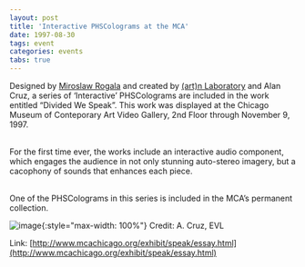 ```yaml
---
layout: post
title: 'Interactive PHSColograms at the MCA'
date: 1997-08-30
tags: event
categories: events
tabs: true
---
```


Designed by <a href="http://www.mcs.net/~rogala/">Miroslaw Rogala</a> and created by <a href="http://www.artn.com">(art)n Laboratory</a> and Alan Cruz, a series of &lsquo;Interactive&rsquo; PHSColograms are included in the work entitled &ldquo;Divided We Speak&rdquo;. This work was displayed at the Chicago Museum of Conteporary Art Video Gallery, 2nd Floor through November 9, 1997.<br><br>

For the first time ever, the works include an interactive audio component, which engages the audience in not only stunning auto-stereo imagery, but a cacophony of sounds that enhances each piece.<br><br>

One of the PHSColograms in this series is included in the MCA&rsquo;s permanent collection.

![image](https://www.evl.uic.edu/output/originals/phsc.jpg-srcw.jpg){:style="max-width: 100%"}
Credit: A. Cruz, EVL


Link: [http://www.mcachicago.org/exhibit/speak/essay.html](http://www.mcachicago.org/exhibit/speak/essay.html)
